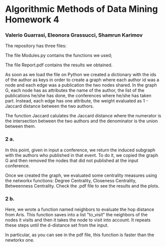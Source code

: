 # Algorithmic Methods of Data Mining Homework 4
### Valerio Guarrasi, Eleonora Grassucci, Shamrun Karimov

The repository has three files:

The file Modules.py contains the functions we used;

The file Report.pdf contains the results we obtained.

As soon as we load the file on Python we created a dictionary with the ids of the author as keys in order to create a graph where each author id was a node and each edge was a publication the two nodes shared.
In the graph G, each node has as attributes the name of the author, the list of the publications he/she has done, the conferences where he/she has taken part.
Instead, each edge has one attribute, the weight evaluated as 1 - Jaccard distance between the two authors.

The function Jaccard calulates the Jaccard distance where the numerator is the intersection between the two authors and the denominator is the union between them.

### 2 a.

In this point, given in input a conference, we return the induced subgraph with the authors who published in that event.
To do it, we copied the graph G and then removed the nodes that did not published at the input conference.

Once we created the graph, we evaluated some centrality measures using the networkx functions:
Degree Centrality, Closeness Centrality, Betweenness Centrality.
Check the .pdf file to see the results and the plots.

### 2 b.

Here, we wrote a function named neighbors to evaluate the hop distance from Aris.
This function saves into a list "to_visit" the neighbors of the nodes it visits and then it takes the node to visit into account.
It repeats these steps until the d-distance set from the input.

In particular, as you can see in the pdf file, this function is faster than the newtorkx one.


